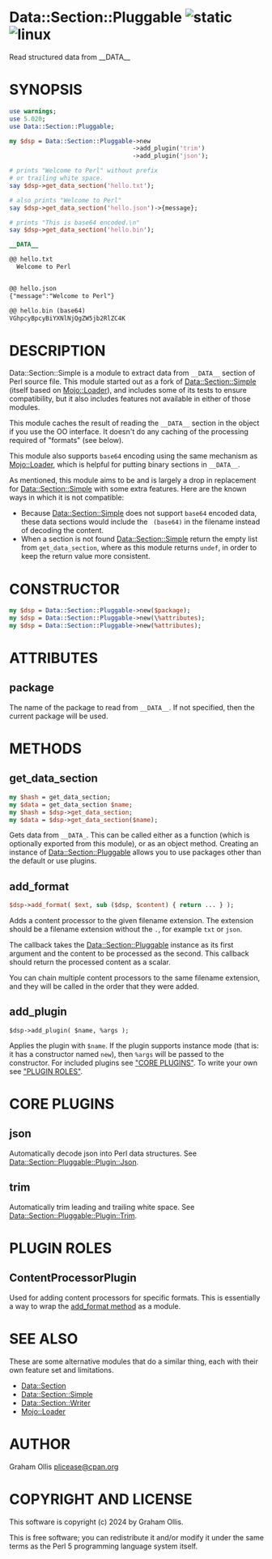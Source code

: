# Data::Section::Pluggable ![static](https://github.com/uperl/Data-Section-Pluggable/workflows/static/badge.svg) ![linux](https://github.com/uperl/Data-Section-Pluggable/workflows/linux/badge.svg)

Read structured data from \_\_DATA\_\_

# SYNOPSIS

```perl
use warnings;
use 5.020;
use Data::Section::Pluggable;

my $dsp = Data::Section::Pluggable->new
                                  ->add_plugin('trim')
                                  ->add_plugin('json');

# prints "Welcome to Perl" without prefix
# or trailing white space.
say $dsp->get_data_section('hello.txt');

# also prints "Welcome to Perl"
say $dsp->get_data_section('hello.json')->{message};

# prints "This is base64 encoded.\n"
say $dsp->get_data_section('hello.bin');

__DATA__

@@ hello.txt
  Welcome to Perl


@@ hello.json
{"message":"Welcome to Perl"}

@@ hello.bin (base64)
VGhpcyBpcyBiYXNlNjQgZW5jb2RlZC4K
```

# DESCRIPTION

Data::Section::Simple is a module to extract data from `__DATA__` section of Perl source file.
This module started out as a fork of [Data::Section::Simple](https://metacpan.org/pod/Data::Section::Simple) (itself based on [Mojo::Loader](https://metacpan.org/pod/Mojo::Loader)),
and includes some of its tests to ensure compatibility, but it also includes features not
available in either of those modules.

This module caches the result of reading the `__DATA__` section in the object if you use the OO
interface.  It doesn't do any caching of the processing required of "formats" (see below).

This module also supports `base64` encoding using the same mechanism as [Mojo::Loader](https://metacpan.org/pod/Mojo::Loader), which
is helpful for putting binary sections in `__DATA__`.

As mentioned, this module aims to be and is largely a drop in replacement for [Data::Section::Simple](https://metacpan.org/pod/Data::Section::Simple)
with some extra features.  Here are the known ways in which it is not compatible:

- Because [Data::Section::Simple](https://metacpan.org/pod/Data::Section::Simple) does not support `base64` encoded data, these data sections
would include the ` (base64)` in the filename instead of decoding the content.
- When a section is not found [Data::Section::Simple](https://metacpan.org/pod/Data::Section::Simple) return the empty list from `get_data_section`,
where as this module returns `undef`, in order to keep the return value more consistent.

# CONSTRUCTOR

```perl
my $dsp = Data::Section::Pluggable->new($package);
my $dsp = Data::Section::Pluggable->new(\%attributes);
my $dsp = Data::Section::Pluggable->new(%attributes);
```

# ATTRIBUTES

## package

The name of the package to read from `__DATA__`.  If not specified, then
the current package will be used.

# METHODS

## get\_data\_section

```perl
my $hash = get_data_section;
my $data = get_data_section $name;
my $hash = $dsp->get_data_section;
my $data = $dsp->get_data_section($name);
```

Gets data from `__DATA_`.  This can be called either as a function (which is
optionally exported from this module), or as an object method.  Creating an
instance of [Data::Section::Pluggable](https://metacpan.org/pod/Data::Section::Pluggable) allows you to use packages other than
the default or use plugins.

## add\_format

```perl
$dsp->add_format( $ext, sub ($dsp, $content) { return ... } );
```

Adds a content processor to the given filename extension.  The extension should be a filename
extension without the `.`, for example `txt` or `json`.

The callback takes the [Data::Section::Pluggable](https://metacpan.org/pod/Data::Section::Pluggable) instance as its first argument and the content
to be processed as the second.  This callback should return the processed content as a scalar.

You can chain multiple content processors to the same filename extension, and they will be
called in the order that they were added.

## add\_plugin

```
$dsp->add_plugin( $name, %args );
```

Applies the plugin with `$name`.  If the plugin supports instance mode (that is: it has a constructor
named `new`), then `%args` will be passed to the constructor.  For included plugins see ["CORE PLUGINS"](#core-plugins).
To write your own see ["PLUGIN ROLES"](#plugin-roles).

# CORE PLUGINS

## json

Automatically decode json into Perl data structures.
See [Data::Section::Pluggable::Plugin::Json](https://metacpan.org/pod/Data::Section::Pluggable::Plugin::Json).

## trim

Automatically trim leading and trailing white space.
See [Data::Section::Pluggable::Plugin::Trim](https://metacpan.org/pod/Data::Section::Pluggable::Plugin::Trim).

# PLUGIN ROLES

## ContentProcessorPlugin

Used for adding content processors for specific formats.  This
is essentially a way to wrap the [add\_format method](#add_format)
as a module.

# SEE ALSO

These are some alternative modules that do a similar thing, each
with their own feature set and limitations.

- [Data::Section](https://metacpan.org/pod/Data::Section)
- [Data::Section::Simple](https://metacpan.org/pod/Data::Section::Simple)
- [Data::Section::Writer](https://metacpan.org/pod/Data::Section::Writer)
- [Mojo::Loader](https://metacpan.org/pod/Mojo::Loader)

# AUTHOR

Graham Ollis <plicease@cpan.org>

# COPYRIGHT AND LICENSE

This software is copyright (c) 2024 by Graham Ollis.

This is free software; you can redistribute it and/or modify it under
the same terms as the Perl 5 programming language system itself.
